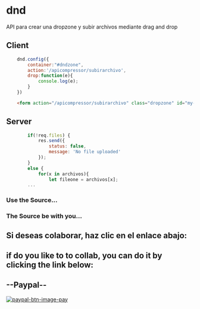 # dnd
API para crear una dropzone y subir archivos mediante drag and drop

## Client

```javascript
	dnd.config({
		container:"#dndzone",
		action:'/apicompressor/subirarchivo',
		drop:function(e){
			console.log(e);
		}
	})
```

```html
	<form action="/apicompressor/subirarchivo" class="dropzone" id="my-awesome-dropzone" enctype="multipart/form-data"></form>
```

## Server

```javascript
		if(!req.files) {
		    res.send({
		        status: false,
		        message: 'No file uploaded'
		    });
		}
		else {
			for(x in archivos){
				let fileone = archivos[x];
		...
```


### Use the Source...

### The Source be with you...

## Si deseas colaborar, haz clic en el enlace abajo:
## if do you like to to collab, you can do it by clicking the link below:
## --Paypal-- 
[![paypal-btn-image-pay](https://www.paypalobjects.com/en_US/i/btn/btn_donateCC_LG.gif)](https://www.paypal.com/paypalme/avsolucionesweb)
